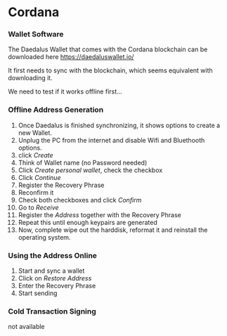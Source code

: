 # Cordana

### Wallet Software

The Daedalus Wallet that comes with the Cordana blockchain can be downloaded here <https://daedaluswallet.io/>

It first needs to sync with the blockchain, which seems equivalent with downloading it.

We need to test if it works offline first…

### Offline Address Generation

1. Once Daedalus is finished synchronizing, it shows options to create a new Wallet.
2. Unplug the PC from the internet and disable Wifi and Bluethooth options.
2.  click *Create*
2. Think of Wallet name (no Password needed)
3. Click *Create personal wallet*, check the checkbox
4. Click *Continue*
5. Register the Recovery Phrase
6. Reconfirm it
7. Check both checkboxes and click *Confirm*
8. Go to *Receive*
9. Register the *Address* together with the Recovery Phrase
10. Repeat this until enough keypairs are generated
11. Now, complete wipe out the harddisk, reformat it and reinstall the operating system.

### Using the Address Online

1. Start and sync a wallet
2. Click on *Restore Address*
3. Enter the Recovery Phrase
4. Start sending

### Cold Transaction Signing

not available





